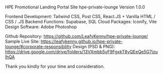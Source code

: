 HPE Promotional Landing Portal Site 
hpe-private-lounge
Version 1.0.0

Frontend Development: Tailwind CSS, Post CSS, React.JS + Vanilla HTML / CSS / .JS
Backend Functions: Supabase, SQL Cloud
Packages: Iconify, Vite
Design Software: Adobe Photoshop

Github Repository: https://github.com/LeafyKenny/hpe-private-lounge/
Sample Live Site: https://leafykenny.github.io/hpe-private-lounge/#corporate-responsibility
Design (PSD & PNG): https://drive.google.com/drive/folders/13VXmbb5vF9FgxkT8yQEeQe5G7jzulhQA

Thank you kindly for your time and consideration.
